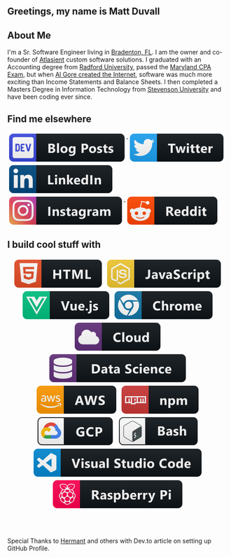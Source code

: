 ## Greetings, my name is **Matt Duvall**

## About Me

I'm a Sr. Software Engineer living in [Bradenton, FL](https://www.visitflorida.com/en-us/cities/bradenton.html).  I am the owner and co-founder of [Atlasient](https://atlasient.com) custom software solutions. I graduated with an Accounting degree from [Radford University](https://www.radford.edu/), passed the [Maryland CPA Exam](https://www.dllr.state.md.us/license/cpa/), but when [Al Gore created the Internet](https://www.youtube.com/watch?v=pTG_6ypYSS4), software was much more exciting than Income Statements and Balance Sheets.  I then completed a Masters Degree in Information Technology from [Stevenson University](https://www.stevenson.edu/) and have been coding ever since.

## Find me elsewhere

<a href="https://dev.to/mgd216">
    <img src="https://raw.githubusercontent.com/mgd216/mgd216/master/svg/blogs/devto.svg" alt="reddit" style="vertical-align:top; margin:4px">
</a>
<a href="https://twitter.com/matthewduvall">
  <img src="https://raw.githubusercontent.com/mgd216/mgd216/master/svg/social/twitter.svg" alt="twitter" style="vertical-align:top; margin:4px">
</a>
<a href="https://www.linkedin.com/in/matthewgduvall/">
    <img src="https://raw.githubusercontent.com/mgd216/mgd216/master/svg/social/linkedin.svg" alt="linkedin" style="vertical-align:top; margin:4px">
</a>
<a href="https://www.instagram.com/mduvall216/">
    <img src="https://raw.githubusercontent.com/mgd216/mgd216/master/svg/social/instagram.svg" alt="instagram" style="vertical-align:top; margin:4px">
</a>
<a href="https://www.reddit.com/user/mduvall127">
    <img src="https://raw.githubusercontent.com/mgd216/mgd216/master/svg/social/reddit.svg" alt="reddit" style="vertical-align:top; margin:4px">
</a>
<br/>

## I build cool stuff with

<!-- For more icons please follow  https://github.com/MikeCodesDotNET/ColoredBadges -->
<p align="center">
<img src="https://raw.githubusercontent.com/mgd216/mgd216/master/svg/dev/languages/html.svg" alt="html" style="vertical-align:top; margin:4px">
<img src="https://raw.githubusercontent.com/mgd216/mgd216/master/svg/dev/languages/js.svg" alt="js" style="vertical-align:top; margin:4px">
<img src="https://raw.githubusercontent.com/mgd216/mgd216/master/svg/dev/frameworks/vue.svg" alt="vue" style="vertical-align:top; margin:4px">
<img src="https://raw.githubusercontent.com/mgd216/mgd216/master/svg/dev/misc/chrome.svg" alt="chrome" style="vertical-align:top; margin:4px">
<img src="https://raw.githubusercontent.com/mgd216/mgd216/master/svg/dev/misc/cloud.svg" alt="cloud" style="vertical-align:top; margin:4px">
<img src="https://raw.githubusercontent.com/mgd216/mgd216/master/svg/dev/misc/datascience.svg" alt="datascience" style="vertical-align:top; margin:4px">
<img src="https://raw.githubusercontent.com/mgd216/mgd216/master/svg/dev/services/aws.svg" alt="aws" style="vertical-align:top; margin:4px">
<img src="https://raw.githubusercontent.com/mgd216/mgd216/master/svg/dev/services/npm.svg" alt="npm" style="vertical-align:top; margin:4px">
<img src="https://raw.githubusercontent.com/mgd216/mgd216/master/svg/dev/services/gcp.svg" alt="gcp" style="vertical-align:top; margin:4px">
<img src="https://raw.githubusercontent.com/mgd216/mgd216/master/svg/dev/tools/bash.svg" alt="bash" style="vertical-align:top; margin:4px">
<img src="https://raw.githubusercontent.com/mgd216/mgd216/master/svg/dev/tools/visualstudio_code.svg" alt="vscode" style="vertical-align:top; margin:4px">
<img src="https://raw.githubusercontent.com/mgd216/mgd216/master/svg/devices/raspberrypi.svg" alt="raspberrypi" style="vertical-align:top; margin:4px">
</p>

<br/>
<br/>

Special Thanks to [Hermant](https://dev.to/hemant/i-rebuilt-my-github-profile-and-made-it-dynamic-2m6c?utm_source=digest_mailer&utm_medium=email&utm_campaign=digest_email) and others with Dev.to article on setting up GitHub Profile.

<!--
**mgd216/mgd216** is a ✨ _special_ ✨ repository because its `README.md` (this file) appears on your GitHub profile.

Here are some ideas to get you started:

- 🔭 I’m currently working on ...
- 🌱 I’m currently learning ...
- 👯 I’m looking to collaborate on ...
- 🤔 I’m looking for help with ...
- 💬 Ask me about ...
- 📫 How to reach me: ...
- 😄 Pronouns: ...
- ⚡ Fun fact: ...
-->
